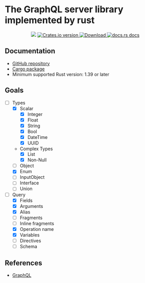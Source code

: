 # The GraphQL server library implemented by rust 

<div align="center">
  <!-- CI -->
  <img src="https://github.com/sunli829/potatonet/workflows/CI/badge.svg" />
  <!-- Crates version -->
  <a href="https://crates.io/crates/async-graphql">
    <img src="https://img.shields.io/crates/v/async-graphql.svg?style=flat-square"
    alt="Crates.io version" />
  </a>
  <!-- Downloads -->
  <a href="https://crates.io/crates/async-graphql">
    <img src="https://img.shields.io/crates/d/async-graphql.svg?style=flat-square"
      alt="Download" />
  </a>
  <!-- docs.rs docs -->
  <a href="https://docs.rs/async-graphql">
    <img src="https://img.shields.io/badge/docs-latest-blue.svg?style=flat-square"
      alt="docs.rs docs" />
  </a>
</div>

## Documentation

* [GitHub repository](https://github.com/sunli829/async-graphql)
* [Cargo package](https://crates.io/crates/async-graphql)
* Minimum supported Rust version: 1.39 or later

## Goals

- [ ] Types
    - [X] Scalar
        - [X] Integer
        - [X] Float
        - [X] String
        - [X] Bool
        - [X] DateTime
        - [X] UUID
    - Complex Types
        - [X] List
        - [X] Non-Null
    - [ ] Object
    - [X] Enum
    - [ ] InputObject
    - [ ] Interface
    - [ ] Union
- [ ] Query
    - [X] Fields
    - [X] Arguments
    - [X] Alias
    - [ ] Fragments
    - [ ] Inline fragments
    - [X] Operation name
    - [X] Variables
    - [ ] Directives
    - [ ] Schema

## References

* [GraphQL](https://graphql.org)
